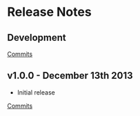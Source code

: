 # Release Notes

## Development

[Commits](https://github.com/walmartlabs/costanza/compare/v1.0.0...master)


## v1.0.0 - December 13th 2013

- Initial release

[Commits](https://github.com/walmartlabs/phoenix-connection/compare/8224ab1...v1.0.0)

